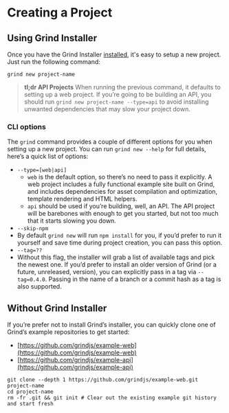 # Creating a Project
## Using Grind Installer
Once you have the Grind Installer [installed](doc:installation#installing-grinds-installer), it's easy to setup a new project.  Just run the following command:
```shell
grind new project-name
```

> **tl;dr API Projects**
> When running the previous command, it defaults to setting up a web project.  If you’re going to be building an API, you should run `grind new project-name --type=api` to avoid installing unwanted dependencies that may slow your project down.

### CLI options
The `grind` command provides a couple of different options for you when setting up a new project.  You can run `grind new --help` for full details, here’s a quick list of options:

* `--type=[web|api]`
	* `web` is the default option, so there’s no need to pass it explicitly.  A web project includes a fully functional example site built on Grind, and includes dependencies for asset compilation and optimization, template rendering and HTML helpers.
	* `api` should be used if you’re building, well, an API.  The API project will be barebones with enough to get you started, but not too much that it starts slowing you down.
* `--skip-npm`
 * By default `grind new` will run `npm install` for you, if you’d prefer to run it yourself and save time during project creation, you can pass this option.
* `--tag=??`
 * Without this flag, the installer will grab a list of available tags and pick the newest one.  If you’d prefer to install an older version of Grind (or a future, unreleased, version), you can explicitly pass in a tag via `--tag=0.4.0`.  Passing in the name of a branch or a commit hash as a tag is also supported.

## Without Grind Installer
If you’re prefer not to install Grind’s installer, you can quickly clone one of Grind’s example repositories to get started:

* [https://github.com/grindjs/example-web](https://github.com/grindjs/example-web)
* [https://github.com/grindjs/example-api](https://github.com/grindjs/example-api)

```shell
git clone --depth 1 https://github.com/grindjs/example-web.git project-name
cd project-name
rm -fr .git && git init # Clear out the existing example git history and start fresh
```
